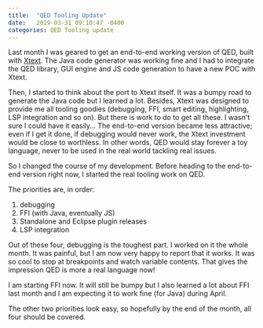```yaml
---
title:  "QED Tooling Update"
date:   2019-03-31 09:10:47 -0400
categories: QED Tooling update
---
```

Last month I was geared to get an end-to-end working version of QED, built with [Xtext](https://www.eclipse.org/Xtext/index.html). The Java code generator was working fine and I had to integrate the QED library, GUI engine and JS code generation to have a new POC with Xtext.

Then, I started to think about the port to Xtext itself. It was a bumpy road to generate the Java code but I learned a lot. Besides, Xtext was designed to provide me all tooling goodies (debugging, FFI, smart editing, highlighting, LSP integration and so on). But there is work to do to get all these. I wasn't sure I could have it easily... The end-to-end version became less attractive; even if I get it done, if debugging would never work, the Xtext investment would be close to worthless. In other words, QED would stay forever a toy language, never to be used in the real world tackling real issues.

So I changed the course of my development. Before heading to the end-to-end version right now, I started the real tooling work on QED.

The priorities are, in order:
1) debugging
2) FFI (with Java, eventually JS)
3) Standalone and Eclipse plugin releases
4) LSP integration

Out of these four, debugging is the toughest part. I worked on it the whole month. It was painful, but I am now very happy to report that it works. It was so cool to stop at breakpoints and watch variable contents. That gives the impression QED is more a real language now!

I am starting FFI now. It will still be bumpy but I also learned a lot about FFI last month and I am expecting it to work fine (for Java) during April.

The other two priorities look easy, so hopefully by the end of the month, all four should be covered.
